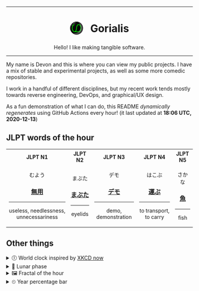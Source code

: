 ***

<h1 align="center">
<sub>
    <img src="readme/resources/avatar.png" height="36">
</sub>
&nbsp;
Gorialis
</h1>
<p align="center">
Hello! I like making tangible software.
</p>

***

My name is Devon and this is where you can view my public projects. I have a mix of stable and experimental projects, as well as some more comedic repositories.

I work in a handful of different disciplines, but my recent work tends mostly towards reverse engineering, DevOps, and graphical/UX design.

As a fun demonstration of what I can do, this README *dynamically regenerates* using GitHub Actions every hour! (it last updated at **18:06 UTC, 2020-12-13**)

<h2>JLPT words of the hour</h2>
<table>
    <tr>
        <th>JLPT N1</th>
        <th>JLPT N2</th>
        <th>JLPT N3</th>
        <th>JLPT N4</th>
        <th>JLPT N5</th>
    </tr>
    <tr>
        <td>
            <p align="center">むよう</p>
            <h3 align="center"><b><a href="https://jisho.org/search/%E7%84%A1%E7%94%A8">無用</a></b></h3>
            <hr>
            <p align="center">useless,<wbr> needlessness,<wbr> unnecessariness</p>
        </td>
        <td>
            <p align="center">まぶた</p>
            <h3 align="center"><b><a href="https://jisho.org/search/%E3%81%BE%E3%81%B6%E3%81%9F">まぶた</a></b></h3>
            <hr>
            <p align="center">eyelids</p>
        </td>
        <td>
            <p align="center">デモ</p>
            <h3 align="center"><b><a href="https://jisho.org/search/%E3%83%87%E3%83%A2">デモ</a></b></h3>
            <hr>
            <p align="center">demo,<wbr> demonstration</p>
        </td>
        <td>
            <p align="center">はこぶ</p>
            <h3 align="center"><b><a href="https://jisho.org/search/%E9%81%8B%E3%81%B6">運ぶ</a></b></h3>
            <hr>
            <p align="center">to transport,<wbr> to carry</p>
        </td>
        <td>
            <p align="center">さかな</p>
            <h3 align="center"><b><a href="https://jisho.org/search/%E9%AD%9A">魚</a></b></h3>
            <hr>
            <p align="center">fish</p>
        </td>
    </tr>
</table>

<h2>Other things</h2>
<details>
<summary>🕕  World clock inspired by <a href="https://xkcd.com/now">XKCD now</a></summary>

> <img src="generated/now.png" width="512">

</details>
<details>
<summary>🌙 Lunar phase</summary>

The moon is approximately 98.91% through its phase ().

</details>
<details>
<summary>&#x1f5bc; Fractal of the hour</summary>

> <img src="generated/fractal.png" width="512">

</details>
<details>
<summary>&#x23f2; Year percentage bar</summary>
<pre><code>2020 [███████████████████▁] 95.01%</code></pre>
</details>
